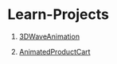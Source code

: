 # Learn-Projects

1. [3DWaveAnimation](https://github.com/thedappernisarg/Learn-Projects/tree/main/3DWaveAnimation)

2. [AnimatedProductCart](https://github.com/thedappernisarg/Learn-Projects/tree/main/AnimatedProductCart)